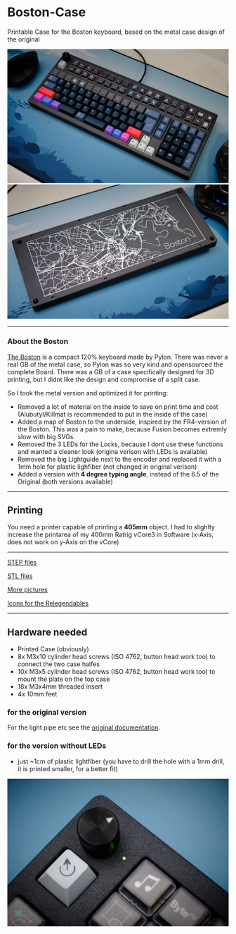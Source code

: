 # Boston-Case
Printable Case for the Boston keyboard, based on the metal case design of the original

<img src="https://github.com/Technofrikus/Boston-Case/blob/main/Photos/DSCF7709%201.jpg?raw=true" alt="header" width="800"/>
<img src="https://github.com/Technofrikus/Boston-Case/blob/main/Photos/DSCF7728%201.jpg?raw=true" alt="header" width="800"/>



---
### About the Boston

[The Boston](https://github.com/bluepylons/Boston) is a compact 120% keyboard made by Pylon. There was never a real GB of the metal case, so Pylon was so very kind and opensourced the complete Board. There was a GB of a case specifically designed for 3D printing, but I didnt like the design and compromise of a split case.

So I took the metal version and optimized it for printing:
- Removed a lot of material on the inside to save on print time and cost (Alubutyl/Killmat is recommended to put in the inside of the case)
- Added a map of Boston to the underside, inspired by the FR4-version of the Boston. This was a pain to make, because Fusion becomes extremly slow with big SVGs.
- Removed the 3 LEDs for the Locks, because I dont use these functions and wanted a cleaner look (origina verison with LEDs is available)
- Removed the big Lightguide next to the encoder and replaced it with a 1mm hole for plastic lighfiber (not changed in original verison)
- Added a version with **4 degree typing angle**, instead of the 6.5 of the Original (both versions available)

---

## Printing
You need a printer capable of printing a **405mm** object. I had to slighlty increase the printarea of my 400mm Ratrig vCore3 in Software (x-Axis, does not work on y-Axis on the vCore)

---

[STEP files](STEP/)

[STL files](STL/)

[More pictures](Photos/)

[Icons for the Relegendables](https://github.com/Technofrikus/Fusion360-Tool-Icons) 


---
## Hardware needed
- Printed Case (obviously)
- 8x M3x10 cylinder head screws (ISO 4762, button head work too) to connect the two case halfes 
- 10x M3x5 cylinder head screws (ISO 4762, button head work too) to mount the plate on the top case
- 18x M3x4mm threaded insert
- 4x 10mm feet

### for the original version
For the light pipe etc see the [original documentation](https://github.com/bluepylons/Boston/tree/master/Boston%20-%20Current%20design/Metal%20version).

### for the version without LEDs
- just ~1cm of plastic lightfiber (you have to drill the hole with a 1mm drill, it is printed smaller, for a better fit)


<img src="https://github.com/Technofrikus/Boston-Case/blob/main/Photos/DSCF7736.jpg?raw=true" alt="header" width="800"/>

